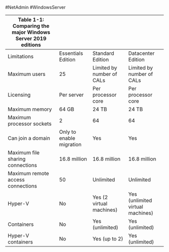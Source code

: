 #NetAdmin #WindowsServer

| Table 1-1: Comparing the major Windows Server 2019 editions |                          |                           |                                  |
| ----------------------------------------------------------- | ------------------------ | ------------------------- | -------------------------------- |
| Limitations                                                 | Essentials Edition       | Standard Edition          | Datacenter Edition               |
| Maximum users                                               | 25                       | Limited by number of CALs | Limited by number of CALs        |
| Licensing                                                   | Per server               | Per processor core        | Per processor core               |
| Maximum memory                                              | 64 GB                    | 24 TB                     | 24 TB                            |
| Maximum processor sockets                                   | 2                        | 64                        | 64                               |
| Can join a domain                                           | Only to enable migration | Yes                       | Yes                              |
| Maximum file sharing connections                            | 16.8 million             | 16.8 million              | 16.8 million                     |
| Maximum remote access connections                           | 50                       | Unlimited                 | Unlimited                        |
| Hyper-V                                                     | No                       | Yes (2 virtual machines)  | Yes (unlimited virtual machines) |
| Containers                                                  | No                       | Yes (unlimited)           | Yes (unlimited)                  |
| Hyper-V containers                                          | No                       | Yes (up to 2)             | Yes (unlimited)                  |